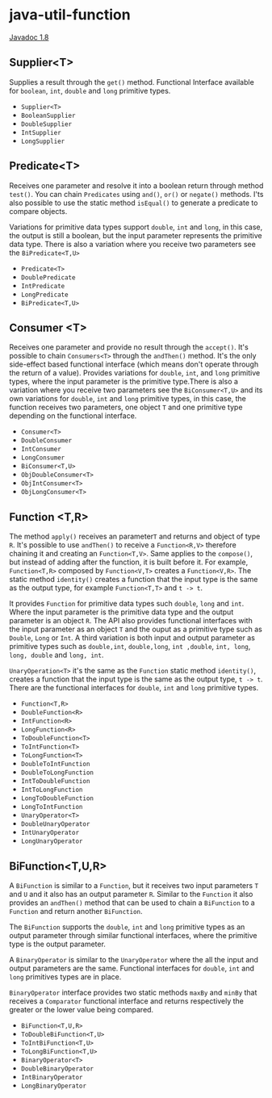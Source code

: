 # java-util-function
[Javadoc 1.8](https://docs.oracle.com/javase/8/docs/api/java/util/function/package-summary.html)

## Supplier\<T>
Supplies a result through the `get()` method. Functional Interface available for `boolean`, `int`, `double` and `long` primitive types.

* `Supplier<T>`
* `BooleanSupplier`
* `DoubleSupplier`
* `IntSupplier`
* `LongSupplier`

## Predicate\<T>
Receives one parameter and resolve it into a boolean return through method `test()`. You can chain `Predicates` using `and()`, `or()` or `negate()` methods. I'ts also possible to use the static method `isEqual()` to generate a predicate to compare objects. 

Variations for primitive data types support `double`, `int` and `long`, in this case, the output is still a boolean, but the input parameter represents the primitive data type. There is also a variation where you receive two parameters see the `BiPredicate<T,U>`

* `Predicate<T>`
* `DoublePredicate`
* `IntPredicate`
* `LongPredicate`
* `BiPredicate<T,U>`

## Consumer \<T>
Receives one parameter and provide no result through the `accept()`. It's possible to chain `Consumers<T>` through the `andThen()` method. It's the only side-effect based functional interface (which means don't operate through the return of a value). Provides variations for `double`, `int`, and `long` primitive types, where the input parameter is the primitive type.There is also a variation where you receive two parameters see the `BiConsumer<T,U>` and its own variations for `double`, `int` and `long` primitive types, in this case, the function receives two parameters, one object `T` and one primitive type depending on the functional interface.

* `Consumer<T>`
* `DoubleConsumer`
* `IntConsumer`
* `LongConsumer`
* `BiConsumer<T,U>`
* `ObjDoubleConsumer<T>`
* `ObjIntConsumer<T>`
* `ObjLongConsumer<T>`

## Function \<T,R>
The method `apply()` receives an parameter`T` and returns and object of type `R`. It's possible to use `andThen()` to receive a `Function<R,V>` therefore chaining it and creating an `Function<T,V>`. Same applies to the `compose()`, but instead of adding after the function, it is built before it. For example, `Function<T,R>` composed by `Function<V,T>` creates a `Function<V,R>`. The static method `identity()` creates a function that the input type is the same as the output type, for example `Function<T,T>` and `t -> t`.

It provides `Function` for primitive data types such `double`, `long` and `int`. Where the input parameter is the primitive data type and the output parameter is an object `R`. The API also provides functional interfaces with the input parameter as an object `T` and the ouput as a primitive type such as `Double`, `Long` or `Int`. A third variation is both input and output parameter as primitive types such as `double,int`, `double,long`, `int ,double`, `int, long`, `long, double` and `long, int`.  

`UnaryOperation<T>` it's the same as the `Function` static method `identity()`, creates a function that the input type is the same as the output type, `t -> t`. There are the functional interfaces for `double`, `int` and `long` primitive types.

* `Function<T,R>`
* `DoubleFunction<R>`
* `IntFunction<R>`
* `LongFunction<R>`
* `ToDoubleFunction<T>`
* `ToIntFunction<T>`
* `ToLongFunction<T>`
* `DoubleToIntFunction`
* `DoubleToLongFunction`
* `IntToDoubleFunction`
* `IntToLongFunction`
* `LongToDoubleFunction`
* `LongToIntFunction`
* `UnaryOperator<T>`
* `DoubleUnaryOperator`
* `IntUnaryOperator`
* `LongUnaryOperator`


## BiFunction\<T,U,R>
A `BiFunction` is similar to a `Function`, but it receives two input parameters `T` and `U` and it also has an output parameter `R`. Similar to the `Function` it also provides an `andThen()` method that can be used to chain a `BiFunction` to a `Function` and return another `BiFunction`.

 The `BiFunction` supports the `double`, `int` and `long` primitive types as an output parameter through similar functional interfaces, where the primitive type is the output parameter.
 
 A `BinaryOperator` is similar to the `UnaryOperator` where the all the input and output parameters are the same. Functional interfaces for `double`, `int` and `long` primitives types are in place.
 
 `BinaryOperator` interface provides two static methods `maxBy` and `minBy` that receives a `Comparator` functional interface and returns respectively the greater or the lower value being compared.

* `BiFunction<T,U,R>`
* `ToDoubleBiFunction<T,U>`
* `ToIntBiFunction<T,U>`
* `ToLongBiFunction<T,U>`
* `BinaryOperator<T>`
* `DoubleBinaryOperator`
* `IntBinaryOperator`
* `LongBinaryOperator`



